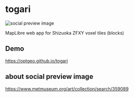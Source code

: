 # togari
![social preview image](https://repository-images.githubusercontent.com/504991754/4bff5d4f-661a-471a-b1dd-f887196227bb)

MapLibre web app for Shizuoka ZFXY voxel tiles (blocks)

## Demo
https://optgeo.github.io/togari

## about social preview image
https://www.metmuseum.org/art/collection/search/359089

